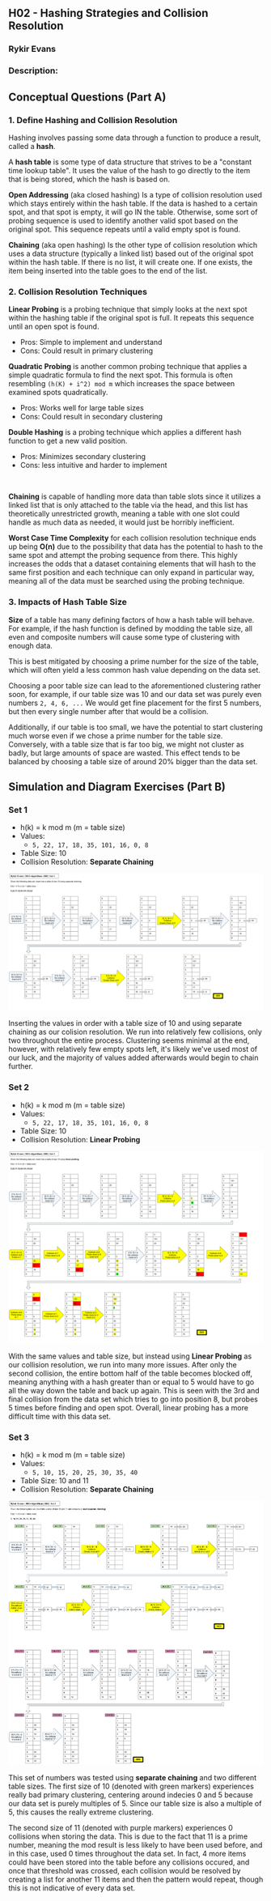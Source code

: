 ## H02 - Hashing Strategies and Collision Resolution
### Rykir Evans
### Description:

## Conceptual Questions (Part A)
### 1. Define Hashing and Collision Resolution

Hashing involves passing some data through a function to produce a result, called a **hash**. 


A **hash table** is some type of data structure that strives to be a "constant time lookup table". It uses the value of the hash to go directly to the item that is being stored, which the hash is based on.


**Open Addressing** (aka closed hashing) Is a type of collision resolution used which stays entirely within the hash table. If the data is hashed to a certain spot, and that spot is empty, it will go IN the table. Otherwise, some sort of probing sequence is used to identify another valid spot based on the original spot. This sequence repeats until a valid empty spot is found.

**Chaining** (aka open hashing) Is the other type of collision resolution which uses a data structure (typically a linked list) based out of the original spot within the hash table. If there is no list, it will create one. If one exists, the item being inserted into the table goes to the end of the list.

### 2. Collision Resolution Techniques
**Linear Probing** is a probing technique that simply looks at the next spot within the hashing table if the original spot is full. It repeats this sequence until an open spot is found.
* Pros: Simple to implement and understand
* Cons: Could result in primary clustering 

**Quadratic Probing** is another common probing technique that applies a simple quadratic formula to find the next spot. This formula is often resembling `(h(K) + i^2) mod m` which increases the space between examined spots quadratically.
* Pros: Works well for large table sizes
* Cons: Could result in secondary clustering

**Double Hashing** is a probing technique which applies a different hash function to get a new valid position.
* Pros: Minimizes secondary clustering 
* Cons: less intuitive and harder to implement

<br>

**Chaining** is capable of handling more data than table slots since it utilizes a linked list that is only attached to the table via the head, and this list has theoretically unrestricted growth, meaning a table with one slot could handle as much data as needed, it would just be horribly inefficient.

**Worst Case Time Complexity** for each collision resolution technique ends up being **O(n)** due to the possibility that data has the potential to hash to the same spot and attempt the probing sequence from there. This highly increases the odds that a dataset containing elements that will hash to the same first position and each technique can only expand in particular way, meaning all of the data must be searched using the probing technique.

### 3. Impacts of Hash Table Size
**Size** of a table has many defining factors of how a hash table will behave. For example, if the hash function is defined by modding the table size, all even and composite numbers will cause some type of clustering with enough data.

This is best mitigated by choosing a prime number for the size of the table, which will often yield a less common hash value depending on the data set.

Choosing a poor table size can lead to the aforementioned clustering rather soon, for example, if our table size was 10 and our data set was purely even numbers `2, 4, 6, ...` We would get fine placement for the first 5 numbers, but then every single number after that would be a collision.

Additionally, if our table is too small, we have the potential to start clustering much worse even if we chose a prime number for the table size. Conversely, with a table size that is far too big, we might not cluster as badly, but large amounts of space are wasted. This effect tends to be balanced by choosing a table size of around 20% bigger than the data set.

## Simulation and Diagram Exercises (Part B)

### Set 1
* h(k) = k mod m (m = table size)
* Values:
    * `5, 22, 17, 18, 35, 101, 16, 0, 8`
* Table Size: 10
* Collision Resolution: **Separate Chaining**


![Set 1](./H02_Set_1.png)

Inserting the values in order with a table size of 10 and using separate chaining as our colision resolution. We run into relatively few collisions, only two throughout the entire process. Clustering seems minimal at the end, however, with relatively few empty spots left, it's likely we've used most of our luck, and the majority of values added afterwards would begin to chain further.

### Set 2
* h(k) = k mod m (m = table size)
* Values:
    * `5, 22, 17, 18, 35, 101, 16, 0, 8`
* Table Size: 10
* Collision Resolution: **Linear Probing**


![Set 2](./H02_Set_2.png)

With the same values and table size, but instead using **Linear Probing** as our collision resolution, we run into many more issues. After only the second collision, the entire bottom half of the table becomes blocked off, meaning anything with a hash greater than or equal to 5 would have to go all the way down the table and back up again. This is seen with the 3rd and final collision from the data set which tries to go into position 8, but probes 5 times before finding and open spot. Overall, linear probing has a more difficult time with this data set.

### Set 3
* h(k) = k mod m (m = table size)
* Values:
    * `5, 10, 15, 20, 25, 30, 35, 40`
* Table Size: 10 and 11
* Collision Resolution: **Separate Chaining**

![Set 3](./H02_Set_3.png)

This set of numbers was tested using **separate chaining** and two different table sizes. The first size of 10 (denoted with green markers) experiences really bad primary clustering, centering around indecies 0 and 5 because our data set is purely multiples of 5. Since our table size is also a multiple of 5, this causes the really extreme clustering.

The second size of 11 (denoted with purple markers) experiences 0 collisions when storing the data. This is due to the fact that 11 is a prime number, meaning the mod result is less likely to have been used before, and in this case, used 0 times throughout the data set. In fact, 4 more items could have been stored into the table before any collisions occured, and once that threshold was crossed, each collision would be resolved by creating a list for another 11 items and then the pattern would repeat, though this is not indicative of every data set.